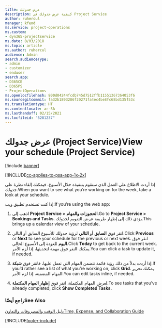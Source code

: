 ```yaml
---
title: عرض جدولك
description: كيفية عرض جدولك في Project Service
author: ruhercul
manager: kfend
ms.service: project-operations
ms.custom:
- dyn365-projectservice
ms.date: 8/03/2018
ms.topic: article
ms.author: ruhercul
audience: Admin
search.audienceType:
- admin
- customizer
- enduser
search.app:
- D365CE
- D365PS
- ProjectOperations
ms.openlocfilehash: 800d04244fcdb745d7512ffb11551367364053f6
ms.sourcegitcommit: fa32b1893286f20271fa4ec4be8fc68bd135f53c
ms.translationtype: HT
ms.contentlocale: ar-SA
ms.lasthandoff: 02/15/2021
ms.locfileid: "5281237"
---
```

# <a name="view-your-schedule-project-service"></a><span data-ttu-id="30d6a-103">عرض جدولك (Project Service)</span><span class="sxs-lookup"><span data-stu-id="30d6a-103">View your schedule (Project Service)</span></span>

[!include [banner](../includes/psa-now-project-operations.md)]

[!INCLUDE[cc-applies-to-psa-app-1x-2x](../includes/cc-applies-to-psa-app-1x-2x.md)]

<span data-ttu-id="30d6a-104">إذا أردت الاطلاع على العمل الذي ستقوم بتنفيذه خلال الأسبوع، فيمكنك إلقاء نظرة على جدولك.</span><span class="sxs-lookup"><span data-stu-id="30d6a-104">When you want to see what you’re working on for the week, take a look at your schedule.</span></span>  
  
 <span data-ttu-id="30d6a-105">إذا كنت تستخدم تطبيق ويب:</span><span class="sxs-lookup"><span data-stu-id="30d6a-105">If you’re using the web app:</span></span>  
  
1.  <span data-ttu-id="30d6a-106">اذهب إلى **Project Service > الحجوزات والمهام**.</span><span class="sxs-lookup"><span data-stu-id="30d6a-106">Go to **Project Service > Bookings and Tasks**.</span></span> <span data-ttu-id="30d6a-107">يؤدي ذلك إلى إظهار طريقة عرض التقويم لجدولك.</span><span class="sxs-lookup"><span data-stu-id="30d6a-107">This brings up a calendar view of your schedule.</span></span>  
  
2.  <span data-ttu-id="30d6a-108">انقر فوق **السابق** أو **التالي** لرؤية جدولك للأسبوع السابق أو التالي.</span><span class="sxs-lookup"><span data-stu-id="30d6a-108">Click **Previous** or **Next** to see your schedule for the previous or next week.</span></span> <span data-ttu-id="30d6a-109">انقر فوق **اليوم** للعودة إلى الأسبوع الحالي.</span><span class="sxs-lookup"><span data-stu-id="30d6a-109">Click **Today** to get back to the current week.</span></span> <span data-ttu-id="30d6a-110">يمكنك النقر فوق مهمة لتحديثها، إذا لزم الأمر.</span><span class="sxs-lookup"><span data-stu-id="30d6a-110">You can click a task to update it, if needed.</span></span>  
  
3.  <span data-ttu-id="30d6a-111">إذا أردت بدلاً من ذلك رؤية قائمة تتضمن المهام التي تعمل عليها، فانقر فوق **شبكة**.</span><span class="sxs-lookup"><span data-stu-id="30d6a-111">If you’d rather see a list of what you’re working on, click **Grid**.</span></span> <span data-ttu-id="30d6a-112">يمكنك تحرير المهام المضمنة، إذا لزم الأمر.</span><span class="sxs-lookup"><span data-stu-id="30d6a-112">You can edit tasks inline, if needed.</span></span>  
  
4.  <span data-ttu-id="30d6a-113">لعرض المهام المكتملة، انقر فوق **إظهار المهام المكتملة**.</span><span class="sxs-lookup"><span data-stu-id="30d6a-113">To see tasks that you’ve already completed, click **Show Completed Tasks**.</span></span>  
  
### <a name="see-also"></a><span data-ttu-id="30d6a-114">راجع أيضًا</span><span class="sxs-lookup"><span data-stu-id="30d6a-114">See Also</span></span>  
 [<span data-ttu-id="30d6a-115">دليل الوقت والمصروفات والتعاون</span><span class="sxs-lookup"><span data-stu-id="30d6a-115">Time, Expense, and Collaboration Guide</span></span>](../psa/time-expense-collaboration-guide.md)


[!INCLUDE[footer-include](../includes/footer-banner.md)]